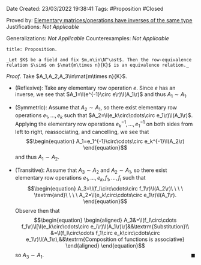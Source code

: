 <div class="topSpace"></div>

Date Created: 23/03/2022 19:38:41
Tags: #Proposition #Closed 

Proved by: [Elementary matrices/operations have inverses of the same type](Elementary%20matrices%20slash%20operations%20have%20inverses%20of%20the%20same%20type.md)
Justifications: _Not Applicable_

Generalizations: _Not Applicable_
Counterexamples: _Not Applicable_

``` ad-Proposition
title: Proposition.

_Let $K$ be a field and fix $m,n\in\N^\ast$. Then the row-equivalence relation $\sim$ on $\mat{m\times n}{K}$ is an equivalence relation._

```

_Proof_. Take $A_1,A_2,A_3\in\mat{m\times n}{K}$.
* (Reflexive): Take any elementary row operation $e$. Since $e$ has an inverse, we see that $A_1=\l(e^{-1}\circ e\r)\l(A_1\r)$ and thus $A_1\sim A_1$.

* (Symmetric): Assume that $A_2\sim A_1$, so there exist elementary row operations $e_1,\dots,e_k$ such that $A_2=\l(e_k\circ\cdots\circ e_1\r)\l(A_1\r)$. Applying the elementary row operations $e_k^{-1},\dots,e_1^{-1}$ on both sides from left to right, reassociating, and cancelling, we see that
$$\begin{equation}
    A_1=e_1^{-1}\circ\cdots\circ e_k^{-1}\l(A_2\r)
\end{equation}$$
and thus $A_1\sim A_2$.
* (Transitive): Assume that $A_3\sim A_2$ and $A_2\sim A_1$, so there exist elementary row operations $e_1,\dots,e_k,f_1,\dots,f_l$ such that
$$\begin{equation}
    A_3=\l(f_l\circ\cdots\circ f_1\r)\l(A_2\r)\ \ \ \ \textrm{and}\ \ \ \ A_2=\l(e_k\circ\cdots\circ e_1\r)\l(A_1\r).
\end{equation}$$
Observe then that
$$\begin{equation}
    \begin{aligned}
        A_3&=\l(f_l\circ\cdots f_1\r)\l[\l(e_k\circ\cdots\circ e_i\r)\l(A_1\r)\r]&&\textrm{Substitution}\\
        &=\l(f_l\circ\cdots f_1\circ e_k\circ\cdots\circ e_1\r)\l(A_1\r),&&\textrm{Composition of functions is associative}
    \end{aligned}
\end{equation}$$
so $A_3\sim A_1$.<span style="float:right;">$\blacksquare$</span>
